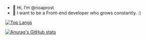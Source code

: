 - 👋 Hi, I’m @noaprost
- 👀 I want to be a Front-end developer who grows constantly. :)

[![Top Langs](https://github-readme-stats.vercel.app/api/top-langs/?username=noaprost&layout=donut-vertical)](https://github.com/anuraghazra/github-readme-stats)

[![Anurag's GitHub stats](https://github-readme-stats.vercel.app/api?username=noaprost&hide=contribs,issues,stars&show_icons=true)](https://github.com/anuraghazra/github-readme-stats)
